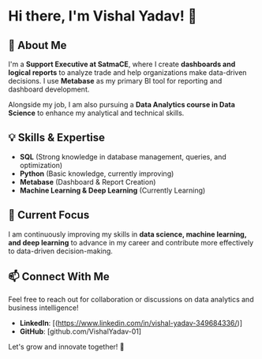 # Hi there, I'm Vishal Yadav! 👋

## 🚀 About Me
I'm a **Support Executive at SatmaCE**, where I create **dashboards and logical reports** to analyze trade and help organizations make data-driven decisions. I use **Metabase** as my primary BI tool for reporting and dashboard development.

Alongside my job, I am also pursuing a **Data Analytics course in Data Science** to enhance my analytical and technical skills.

## 💡 Skills & Expertise
- **SQL** (Strong knowledge in database management, queries, and optimization)
- **Python** (Basic knowledge, currently improving)
- **Metabase** (Dashboard & Report Creation)
- **Machine Learning & Deep Learning** (Currently Learning)

## 🔨 Current Focus
I am continuously improving my skills in **data science, machine learning, and deep learning** to advance in my career and contribute more effectively to data-driven decision-making.

## 📫 Connect With Me
Feel free to reach out for collaboration or discussions on data analytics and business intelligence!
- **LinkedIn**: [(https://www.linkedin.com/in/vishal-yadav-349684336/)]
- **GitHub**: [github.com/VishalYadav-01]

Let's grow and innovate together! 🚀

